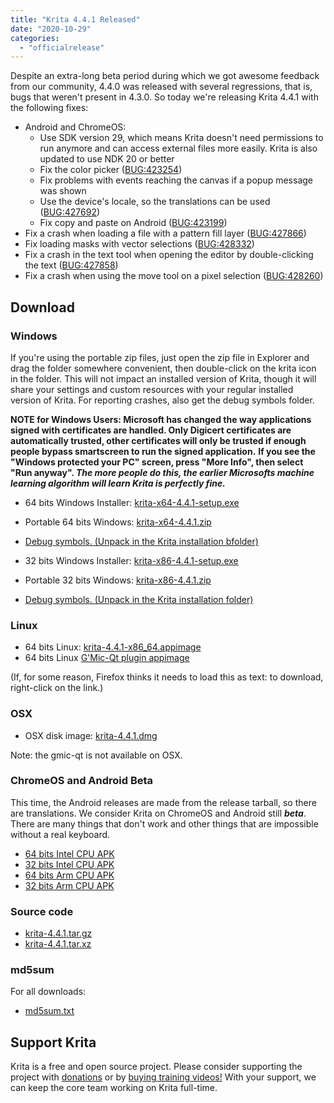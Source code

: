 ```yaml
---
title: "Krita 4.4.1 Released"
date: "2020-10-29"
categories: 
  - "officialrelease"
---
```


Despite an extra-long beta period during which we got awesome feedback from our community, 4.4.0 was released with several regressions, that is, bugs that weren't present in 4.3.0. So today we're releasing Krita 4.4.1 with the following fixes:

- Android and ChromeOS:
    - Use SDK version 29, which means Krita doesn't need permissions to run anymore and can access external files more easily. Krita is also updated to use NDK 20 or better
    - Fix the color picker ([BUG:423254](https://bugs.kde.org/show_bug.cgi?id=423254))
    - Fix problems with events reaching the canvas if a popup message was shown
    - Use the device's locale, so the translations can be used ([BUG:427692](https://bugs.kde.org/show_bug.cgi?id=427692))
    - Fix copy and paste on Android ([BUG:423199](https://bugs.kde.org/show_bug.cgi?id=423199))
- Fix a crash when loading a file with a pattern fill layer ([BUG:427866](https://bugs.kde.org/show_bug.cgi?id=427866))
- Fix loading masks with vector selections ([BUG:428332](https://bugs.kde.org/show_bug.cgi?id=428332))
- Fix a crash in the text tool when opening the editor by double-clicking the text ([BUG:427858](https://bugs.kde.org/show_bug.cgi?id=427858))
- Fix a crash when using the move tool on a pixel selection ([BUG:428260](https://bugs.kde.org/show_bug.cgi?id=428260))

## Download

### Windows

If you're using the portable zip files, just open the zip file in Explorer and drag the folder somewhere convenient, then double-click on the krita icon in the folder. This will not impact an installed version of Krita, though it will share your settings and custom resources with your regular installed version of Krita. For reporting crashes, also get the debug symbols folder.

**NOTE for Windows Users: Microsoft has changed the way applications signed with certificates are handled. Only Digicert certificates are automatically trusted, other certificates will only be trusted if enough people bypass smartscreen to run the signed application.** **If you see the "Windows protected your PC" screen, press "More Info", then select "Run anyway". _The more people do this, the earlier Microsofts machine learning algorithm will learn Krita is perfectly fine._**

- 64 bits Windows Installer: [krita-x64-4.4.1-setup.exe](https://download.kde.org/stable/krita/4.4.1/krita-x64-4.4.1-setup.exe)
- Portable 64 bits Windows: [krita-x64-4.4.1.zip](https://download.kde.org/stable/krita/4.4.1/krita-x64-4.4.1.zip)
- [Debug symbols. (Unpack in the Krita installation bfolder)](https://download.kde.org/stable/krita/4.4.1/krita-x64-4.4.1-dbg.zip)

- 32 bits Windows Installer: [krita-x86-4.4.1-setup.exe](https://download.kde.org/stable/krita/4.4.1/krita-x86-4.4.1-setup.exe)
- Portable 32 bits Windows: [krita-x86-4.4.1.zip](https://download.kde.org/stable/krita/4.4.1/krita-x86-4.4.1.zip)
- [Debug symbols. (Unpack in the Krita installation folder)](https://download.kde.org/stable/krita/4.4.1/krita-x86-4.4.1-dbg.zip)

### Linux

- 64 bits Linux: [krita-4.4.1-x86\_64.appimage](https://download.kde.org/stable/krita/4.4.1/krita-4.4.1-x86_64.appimage)
- 64 bits Linux [G'Mic-Qt plugin appimage](https://download.kde.org/stable/krita/4.4.1/gmic_krita_qt-x86_64.appimage)

(If, for some reason, Firefox thinks it needs to load this as text: to download, right-click on the link.)

### OSX

- OSX disk image: [krita-4.4.1.dmg](https://download.kde.org/stable/krita/4.4.1/krita-4.4.1.dmg)

Note: the gmic-qt is not available on OSX.

### ChromeOS and Android Beta

This time, the Android releases are made from the release tarball, so there are translations. We consider Krita on ChromeOS and Android still **_beta_**. There are many things that don't work and other things that are impossible without a real keyboard.

- [64 bits Intel CPU APK](https://download.kde.org/stable/krita/4.4.1/krita-x86_64-4.4.1-release.apk)
- [32 bits Intel CPU APK](https://download.kde.org/stable/krita/4.4.1/krita-x86-4.4.1-release.apk)
- [64 bits Arm CPU APK](https://download.kde.org/stable/krita/4.4.1/krita-arm64-4.4.1-release.apk)
- [32 bits Arm CPU APK](https://download.kde.org/stable/krita/4.4.1/krita-arm32-4.4.1-release.apk)

### Source code

- [krita-4.4.1.tar.gz](https://download.kde.org/stable/krita/4.4.1/krita-4.4.1.tar.gz)
- [krita-4.4.1.tar.xz](https://download.kde.org/stable/krita/4.4.1/krita-4.4.1.tar.xz)

### md5sum

For all downloads:

- [md5sum.txt](https://download.kde.org/stable/krita/4.4.1/md5sum.txt)

## Support Krita

Krita is a free and open source project. Please consider supporting the project with [donations](/support-us/donations/) or by [buying training videos!](/shop/) With your support, we can keep the core team working on Krita full-time.
